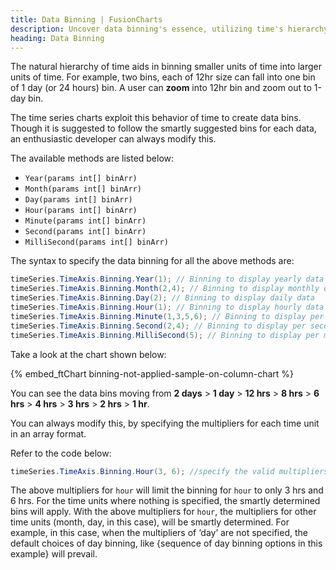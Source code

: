 ```yaml
---
title: Data Binning | FusionCharts
description: Uncover data binning's essence, utilizing time's hierarchy to group units. Explore its application in time series charts & customize bins. Read for insights.
heading: Data Binning
---
```


The natural hierarchy of time aids in binning smaller units of time into larger units of time. For example, two bins, each of 12hr size can fall into one bin of 1 day (or 24 hours) bin. A user can **zoom** into 12hr bin and zoom out to 1-day bin.

The time series charts exploit this behavior of time to create data bins. Though it is suggested to follow the smartly suggested bins for each data, an enthusiastic developer can always modify this.

The available methods are listed below:

- `Year(params int[] binArr)`
- `Month(params int[] binArr)`
- `Day(params int[] binArr)`
- `Hour(params int[] binArr)`
- `Minute(params int[] binArr)`
- `Second(params int[] binArr)`
- `MilliSecond(params int[] binArr)`

The syntax to specify the data binning for all the above methods are:

```csharp
timeSeries.TimeAxis.Binning.Year(1); // Binning to display yearly data
timeSeries.TimeAxis.Binning.Month(2,4); // Binning to display monthly data
timeSeries.TimeAxis.Binning.Day(2); // Binning to display daily data
timeSeries.TimeAxis.Binning.Hour(1); // Binning to display hourly data
timeSeries.TimeAxis.Binning.Minute(1,3,5,6); // Binning to display per minute data
timeSeries.TimeAxis.Binning.Second(2,4); // Binning to display per second data
timeSeries.TimeAxis.Binning.MilliSecond(5); // Binning to display per millisecond data
```

Take a look at the chart shown below:

{% embed_ftChart binning-not-applied-sample-on-column-chart %}

You can see the data bins moving from **2 days** > **1 day** > **12 hrs** > **8 hrs** > **6 hrs** > **4 hrs** > **3 hrs** > **2 hrs** > **1 hr**.

You can always modify this, by specifying the multipliers for each time unit in an array format.

Refer to the code below:

```csharp
timeSeries.TimeAxis.Binning.Hour(3, 6); //specify the valid multipliers
```

The above multipliers for `hour` will limit the binning for `hour` to only 3 hrs and 6 hrs. For the time units where nothing is specified, the smartly determined bins will apply. With the above multipliers for `hour`, the multipliers for other time units (month, day, in this case), will be smartly determined. For example, in this case, when the multipliers of ‘day’ are not specified, the default choices of day binning, like {sequence of day binning options in this example} will prevail.

